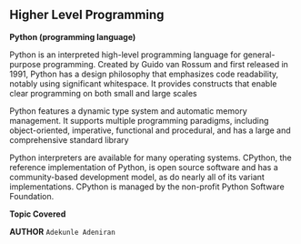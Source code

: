 ## Higher Level Programming

**Python (programming language)**

Python is an interpreted high-level programming language for general-purpose programming. Created by Guido van Rossum and first released in 1991, Python has a design philosophy that emphasizes code readability, notably using significant whitespace. It provides constructs that enable clear programming on both small and large scales

Python features a dynamic type system and automatic memory management. It supports multiple programming paradigms, including object-oriented, imperative, functional and procedural, and has a large and comprehensive standard library

Python interpreters are available for many operating systems. CPython, the reference implementation of Python, is open source software and has a community-based development model, as do nearly all of its variant implementations. CPython is managed by the non-profit Python Software Foundation.

**Topic Covered**

**AUTHOR**
```Adekunle Adeniran```
